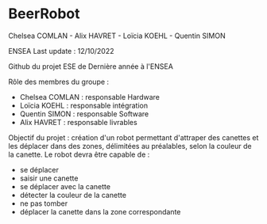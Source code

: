 # BeerRobot
Chelsea COMLAN - Alix HAVRET - Loïcia KOEHL - Quentin SIMON

ENSEA
Last update : 12/10/2022

Github du projet ESE de Dernière année à l'ENSEA

Rôle des membres du groupe :

- Chelsea COMLAN : responsable Hardware
- Loïcia KOEHL : responsable intégration
- Quentin SIMON : responsable Software
- Alix HAVRET : responsable livrables

Objectif du projet : création d'un robot permettant d'attraper des canettes et les déplacer dans des zones, délimitées au préalables, selon la couleur de la canette.
Le robot devra être capable de :
- se déplacer
- saisir une canette 
- se déplacer avec la canette
- détecter la couleur de la canette 
- ne pas tomber 
- déplacer la canette dans la zone correspondante
